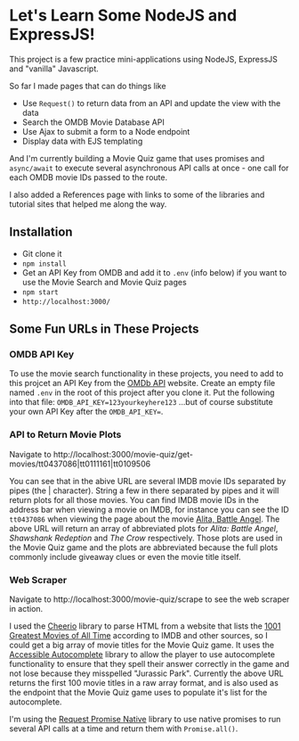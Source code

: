 # Let's Learn Some NodeJS and ExpressJS!
This project is a few practice mini-applications using NodeJS, ExpressJS and "vanilla" Javascript.

So far I made pages that can do things like
- Use `Request()` to return data from an API and update the view with the data
- Search the OMDB Movie Database API
- Use Ajax to submit a form to a Node endpoint
- Display data with EJS templating

And I'm currently building a Movie Quiz game that uses promises and `async/await` to execute several asynchronous API calls at once - one call for each OMDB movie IDs passed to the route.

I also added a References page with links to some of the libraries and tutorial sites that helped me along the way.

## Installation
- Git clone it
- `npm install`
- Get an API Key from OMDB and add it to `.env` (info below) if you want to use the Movie Search and Movie Quiz pages
- `npm start`
- `http://localhost:3000/`

## Some Fun URLs in These Projects

### OMDB API Key
To use the movie search functionality in these projects, you need to add to this projcet an API Key from the [OMDb API](http://www.omdbapi.com/) website.  Create an empty file named `.env` in the root of this project after you clone it.  Put the following into that file:
```OMDB_API_KEY=123yourkeyhere123```
...but of course substitute your own API Key after the `OMDB_API_KEY=`.

### API to Return Movie Plots
Navigate to http://localhost:3000/movie-quiz/get-movies/tt0437086|tt0111161|tt0109506

You can see that in the abive URL are several IMDB movie IDs separated by pipes (the | character).  String a few in there separated by pipes and it will return plots for all those movies.  You can find IMDB movie IDs in the address bar when viewing a movie on IMDB, for instance you can see the ID `tt0437086` when viewing the page about the movie [Alita, Battle Angel](https://www.imdb.com/title/tt0437086/).  The above URL will return an array of abbreviated plots for *Alita: Battle Angel*, *Shawshank Redeption* and *The Crow* respectively.  Those plots are used in the Movie Quiz game and the plots are abbreviated because the full plots commonly include giveaway clues or even the movie title itself.

### Web Scraper
Navigate to http://localhost:3000/movie-quiz/scrape to see the web scraper in action.

I used the [Cheerio](https://www.npmjs.com/package/cheerio) library to parse HTML from a website that lists the [1001 Greatest Movies of All Time](https://letterboxd.com/top10ner/list/top10ners-1001-greatest-movies-of-all-time) according to IMDB and other sources, so I could get a big array of movie titles for the Movie Quiz game.  It uses the [Accessible Autocomplete](https://alphagov.github.io/accessible-autocomplete/examples/) library to allow the player to use autocomplete functionality to ensure that they spell their answer correctly in the game and not lose because they misspelled "Jurassic Park".  Currently the above URL returns the first 100 movie titles in a raw array format, and is also used as the endpoint that the Movie Quiz game uses to populate it's list for the autocomplete.

I'm using the [Request Promise Native](https://www.npmjs.com/package/request-promise-native) library to use native promises to run several API calls at a time and return them with `Promise.all()`.